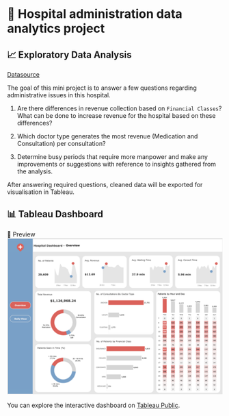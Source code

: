# 🏥 Hospital administration data analytics project

## 📈 Exploratory Data Analysis
[Datasource](https://www.kaggle.com/datasets/abdulqaderasiirii/hospital-patient-data/data)

The goal of this mini project is to answer a few questions regarding administrative issues in this hospital.

1. Are there differences in revenue collection based on `Financial Classes`? What can be done to increase revenue for the hospital based on these differences?

2. Which doctor type generates the most revenue (Medication and Consultation) per consultation?

3. Determine busy periods that require more manpower and make any improvements or suggestions with reference to insights gathered from the analysis.

After answering required questions, cleaned data will be exported for visualisation in Tableau.

## 📊 Tableau Dashboard
👀 Preview
![Dashboard Preview](images/dashboard_preview.jpg)

You can explore the interactive dashboard on [Tableau Public](https://tinyurl.com/HospitalDashboard).
